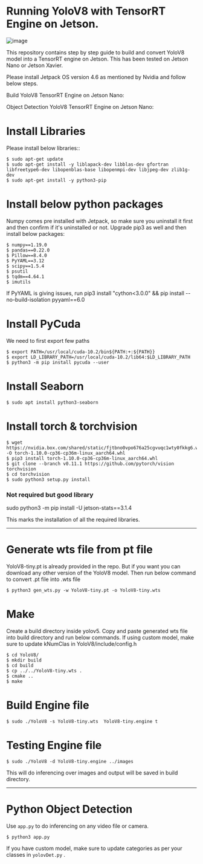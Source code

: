 Running YoloV8 with TensorRT Engine on Jetson.
==========
![image](https://github.com/yogaV28/Pest_dectection/assets/121656366/e8ba5bc2-05e7-42d1-8bd8-1473d74498b3)


This repository contains step by step guide to build and convert YoloV8 model into a TensorRT engine on Jetson. This has been tested on Jetson Nano or Jetson Xavier.

Please install Jetpack OS version 4.6 as mentioned by Nvidia and follow below steps.

Build YoloV8 TensorRT Engine on Jetson Nano: 

Object Detection YoloV8 TensorRT Engine on Jetson Nano: 


Install Libraries
=============
Please install below libraries::

    $ sudo apt-get update
	$ sudo apt-get install -y liblapack-dev libblas-dev gfortran libfreetype6-dev libopenblas-base libopenmpi-dev libjpeg-dev zlib1g-dev
	$ sudo apt-get install -y python3-pip
	

Install below python packages
=============
Numpy comes pre installed with Jetpack, so make sure you uninstall it first and then confirm if it's uninstalled or not. Upgrade pip3 as well and then install below packages:

    $ numpy==1.19.0
	$ pandas==0.22.0
	$ Pillow==8.4.0
	$ PyYAML==3.12
	$ scipy==1.5.4
	$ psutil
	$ tqdm==4.64.1
	$ imutils
	
If PyYAML is giving issues, run pip3 install "cython<3.0.0" && pip install --no-build-isolation pyyaml==6.0

Install PyCuda
=============
We need to first export few paths

	$ export PATH=/usr/local/cuda-10.2/bin${PATH:+:${PATH}}
	$ export LD_LIBRARY_PATH=/usr/local/cuda-10.2/lib64:$LD_LIBRARY_PATH
	$ python3 -m pip install pycuda --user
	

Install Seaborn
=============

    $ sudo apt install python3-seaborn
	
Install torch & torchvision
=============

	$ wget https://nvidia.box.com/shared/static/fjtbno0vpo676a25cgvuqc1wty0fkkg6.whl -O torch-1.10.0-cp36-cp36m-linux_aarch64.whl
	$ pip3 install torch-1.10.0-cp36-cp36m-linux_aarch64.whl
	$ git clone --branch v0.11.1 https://github.com/pytorch/vision torchvision
	$ cd torchvision
	$ sudo python3 setup.py install 
	
### Not required but good library
sudo python3 -m pip install -U jetson-stats==3.1.4

This marks the installation of all the required libraries.

------------------------------------------------------------------------------------------

Generate wts file from pt file
=============
YoloV8-tiny.pt is already provided in the repo. But if you want you can download any other version of the YoloV8 model. Then run below command to convert .pt file into .wts file 

	$ python3 gen_wts.py -w YoloV8-tiny.pt -o YoloV8-tiny.wts
	
Make
=============
Create a build directory inside yolov5. Copy and paste generated wts file into build directory and run below commands. If using custom model, make sure to update kNumClas in YoloV8/include/config.h

	$ cd YoloV8/
	$ mkdir build
	$ cd build
	$ cp ../../YoloV8-tiny.wts .
	$ cmake ..
	$ make 
	
Build Engine file 
=============

    $ sudo ./YoloV8 -s YoloV8-tiny.wts  YoloV8-tiny.engine t
	

Testing Engine file 
=============

	$ sudo ./YoloV8 -d YoloV8-tiny.engine ../images
	
This will do inferencing over images and output will be saved in build directory.

-----------------------------------------------------------------------------------------

Python Object Detection
=============
Use `app.py` to do inferencing on any video file or camera.

	$ python3 app.py

If you have custom model, make sure to update categories as per your classes in `yolovDet.py` .
